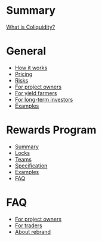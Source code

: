 # Summary

<!-- markdownlint-disable MD025 -->

[What is Coliquidity?](WhatIsColiquidity.md)

# General

- [How it works](HowItWorks.md)
- [Pricing](Pricing.md)
- [Risks](Risks.md)
- [For project owners](ForProjectOwners.md)
- [For yield farmers](ForYieldFarmers.md)
- [For long-term investors](ForLongTermInvestors.md)
- [Examples](Examples.md)

# Rewards Program

- [Summary](Rewards/Summary.md)
- [Locks](Rewards/Locks.md)
- [Teams](Rewards/Teams.md)
- [Specification](Rewards/Specification.md)
- [Examples](Rewards/Examples.md)
- [FAQ](Rewards/FAQ.md)

<!---
# $COLI token

- [Utility](ColiUtility.md)
- [Addresses](ColiAddresses.md)
- [How to buy?](ColiBuy.md)
-->

# FAQ

- [For project owners](FAQ/ForProjectOwners.md)
- [For traders](FAQ/ForTraders.md)
- [About rebrand](FAQ/Rebrand.md)
